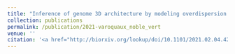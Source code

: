 ```yaml
---
title: "Inference of genome 3D architecture by modeling overdispersion of Hi-C data"
collection: publications
permalink: /publication/2021-varoquaux_noble_vert
venue: ''
citation: '<a href="http://biorxiv.org/lookup/doi/10.1101/2021.02.04.429864">N. Varoquaux, W. S. Noble, J.-P. Vert. <b>Inference of genome 3D architecture by modeling overdispersion of Hi-C data</b>, <i></i> Feb 2021</a>'
---
```

